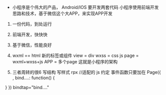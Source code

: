 - 小程序是个伟大的产品，
Android/IOS 要开发两套代码
小程序使用前端开发思路和技术，基于微信这个大APP，来实现APP开发
1. 一份代码，到处运行
2. 前端开发，快快快
3. 基于微信，性能良好


1. wxml == html
新的标签或组件 view = div
wxss = css
js
page = wxml+wxss+js
APP = 多个page
这就是小程序的架构
2. 三者周转的很6
写结构
写样式 rpx //适配的
js 约定 事件函数只要加在
Page({
  ,
  bind....: function() {

  }
})
bindtap="bind...."
